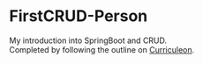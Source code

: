# FirstCRUD-Person

My introduction into SpringBoot and CRUD.  
Completed by following the outline on [Curriculeon](https://curriculeon.github.io/Curriculeon/lectures/java/web/spring/my-first-project/content.html#deletebyid-method-1).  
